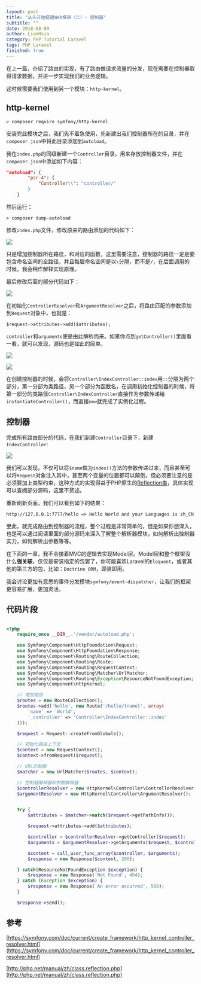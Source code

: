 ```yaml
---
layout: post
title: "从头开始搭建Web框架（二）- 控制器"
subtitle: ""
date: 2018-08-09
author: LiamHsia
category: PHP Tutorial Laravel
tags: PHP Laravel
finished: true
---
```


在上一篇，介绍了路由的实现，有了路由做请求流量的分发，现在需要在控制器取得请求数据，并进一步实现我们的业务逻辑。

这时候需要我们使用到另一个模块：`http-kernel`。

## http-kernel

```
> composer require symfony/http-kernel
```

安装完此模块之后，我们先不着急使用，先新建出我们控制器所在的目录，并在`composer.json`中将此目录添加到`autoload`。

我在`index.php`的同级新建一个`Controller`目录，用来存放控制器文件，并在`composer.json`中添加如下内容：

```json
"autoload": {
        "psr-4": {
            "Controller\\": "controller/"
        }
    }
```

然后运行：

```
> composer dump-autoload
```

修改`index.php`文件，修改原来的路由添加的代码如下：

![](http://ooyc2y4k2.bkt.clouddn.com/2018-08-16-Jietu20180816-150749.png)

只是增加控制器所在路径，和对应的函数，这里需要注意，控制器的路径一定是要包含命名空间的全路径，并且每层命名空间是以`\`分隔，而不是`/`，在后面调用的时候，我会稍作解释实现原理。

最后修改后面的部分代码如下：

![](http://ooyc2y4k2.bkt.clouddn.com/2018-08-16-Jietu20180816-151833.png)

在初始化`ControllerResolver`和`ArgumentResolver`之后，将路由匹配的参数添加到`Request`对象中，也就是：
```
$request->attributes->add($attributes);
```

`controller`和`arguments`便是由此解析而来。如果你点到`getController()`里面看一看，就可以发现，源码也是如此的简单。

![](http://ooyc2y4k2.bkt.clouddn.com/2018-08-16-Jietu20180816-153025.png)

![](http://ooyc2y4k2.bkt.clouddn.com/2018-08-16-Jietu20180816-152819.png)

在创建控制器的时候，会将`Controller\IndexController::index`用`::`分隔为两个部分，第一分部为类路径，另一个部分为函数名，在调用初始化控制器的时候，将第一部分的类路径`Controller\IndexController`直接作为参数传递给`instantiateController()`，而直接`new`就完成了实例化过程。

## 控制器
完成所有路由部分的代码，在我们新建`Controller`目录下，新建`IndexController`:

![](http://ooyc2y4k2.bkt.clouddn.com/2018-08-16-Jietu20180816-154659.png)

我们可以发现，不仅可以将`$name`做为`index()`方法的参数传递过来，而且甚至可以将`Request`对象注入其中，甚至两个变量的位置都可以颠倒，但必须要注意的是必须要加上类型约束，这种方式的实现得益于PHP原生的[Reflection类](http://php.net/manual/zh/class.reflection.php)，具体实现可以查阅部分源码，这里不赘述。

重新刷新页面，我们可以看到如下的结果：

```
http://127.0.0.1:7777/hello => Hello World and your Languages is zh_CN
```

至此，就完成路由到控制器的流程，整个过程是非常简单的，但是如果你想深入，也是可以通过阅读里面的部分源码来深入了解整个解析器模块，如何解析出控制器实力，如何解析出参数等等。

在下面的一章，我不会接着MVC的逻辑去实现Model层。Model层和整个框架没什么**强关联**，仅仅是安装指定的包罢了，你可能喜欢Laravel的`Eloquent`，或者其他的第三方的包，比如：`Doctrine ORM`，即装即用。

我会讨论更加有意思的事件分发模块`symfony/event-dispatcher`，让我们的框架更容易扩展，更加灵活。


## 代码片段
```php

<?php
    require_once __DIR__.'/vendor/autoload.php';

    use Symfony\Component\HttpFoundation\Request;
    use Symfony\Component\HttpFoundation\Response;
    use Symfony\Component\Routing\RouteCollection;
    use Symfony\Component\Routing\Route;
    use Symfony\Component\Routing\RequestContext;
    use Symfony\Component\Routing\Matcher\UrlMatcher;
    use Symfony\Component\Routing\Exception\ResourceNotFoundException;
    use Symfony\Component\HttpKernel;

    // 增加路由
    $routes = new RouteCollection();
    $routes->add('hello', new Route('/hello/{name}', array(
        'name' => 'World',
        '_controller' => 'Controller\IndexController::index'
    )));

    $request = Request::createFromGlobals();

    // 初始化路由上下文
    $context = new RequestContext();
    $context->fromRequest($request);

    // URL匹配器
    $matcher = new UrlMatcher($routes, $context);

    // 控制器解释器和参数解释器
    $controllerResolver = new HttpKernel\Controller\ControllerResolver();
    $argumentResolver = new HttpKernel\Controller\ArgumentResolver();


    try {
        $attributes = $matcher->match($request->getPathInfo());

        $request->attributes->add($attributes);

        $controller = $controllerResolver->getController($request);
        $arguments = $argumentResolver->getArguments($request, $controller);

        $content = call_user_func_array($controller, $arguments);
        $response = new Response($content, 200);

    } catch(ResourceNotFoundException $exception) {
        $response = new Response('Not Found', 404);
    } catch (Exception $exception) {
        $response = new Response('An error occurred', 500);
    }

    $response->send();

```

## 参考
[https://symfony.com/doc/current/create_framework/http_kernel_controller_resolver.html](https://symfony.com/doc/current/create_framework/http_kernel_controller_resolver.html)

[http://php.net/manual/zh/class.reflection.php](http://php.net/manual/zh/class.reflection.php)

